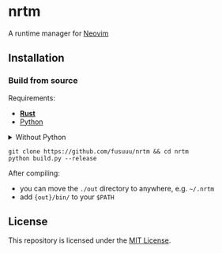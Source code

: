 # nrtm

A runtime manager for [Neovim](https://neovim.io/)

## Installation

### Build from source

Requirements:

- [**Rust**](https://www.rust-lang.org/tools/install/)
- [Python](https://www.python.org/downloads/)

<details>
<summary>Without Python</summary>

```shell
git clone https://github.com/fusuuu/nrtm && cd nrtm
cargo build --release
mkdir -p out/bin
cp ./target/release/nrtm ./out/bin/
cp ./target/release/shim ./out/bin/nvim  # Rename `shim` to `nvim`
```

</details>

```shell
git clone https://github.com/fusuuu/nrtm && cd nrtm
python build.py --release
```

After compiling:

- you can move the `./out` directory to anywhere, e.g. `~/.nrtm`
- add `{out}/bin/` to your `$PATH`

## License

This repository is licensed under the [MIT License](./LICENSE).
